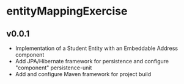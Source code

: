 # entityMappingExercise
## v0.0.1
* Implementation of a Student Entity with an Embeddable Address component
* Add JPA/Hibernate framework for persistence and configure "component" persistence-unit
* Add and configure Maven framework for project build